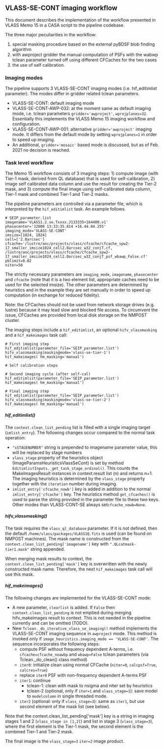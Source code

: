 VLASS-SE-CONT imaging workflow
------------------------------

This document describes the implementation of the workflow presented in VLASS Memo 15 in a 
CASA script to the pipeline codebase.

The three major peculiarities in the workflow: 
1) special masking procedure based on the external pyBDSF blob finding algorithm
2) with awproject gridder the manual computation of PSFs with the wabwp tclean parameter turned off using different CFCaches for the two cases
3) the use of self calibration.

### Imaging modes

The pipeline supports 3 VLASS-SE-CONT imaging modes (i.e. hif_editimlist parameter). The modes differ in gridder related tclean 
parameters. 

- VLASS-SE-CONT: default imaging mode
- VLASS-SE-CONT-AWP-032: at the moment same as default imaging mode, i.e. tclean parameters `gridder='awproject'`, `wprojplanes=32`.
  Essentially this implements the VLASS Memo 15 imaging workflow and configuration.
- VLASS-SE-CONT-AWP-001: alternative `gridder='awproject'` imaging mode. It differs from the default mode by setting 
`wprojplanes=1` in order to speed up imaging.
- An additional, `gridder='mosaic'` based mode is discussed, but as of Feb. 2021 no decision is reached.

### Task level workflow

The Memo 15 workflow consists of 3 imaging steps: 1) compute image (with Tier-1 mask, derived from QL database) that is 
used for self-calibration, 2) image self calibrated data column and use the result for creating the Tier-2 mask, and 3) 
compute the final image using self-calibrated data column, Tier-1 mask and combined Tier-1 and Tier-2 masks.

The pipeline parameters are controlled via a parameter file, which is interpreted by the `hif_editimlist` task. An example follows.

    # SEIP_parameter.list
    imagename='VLASS1.2.se.Txxxx.J133335+164400.v1'
    phasecenter='J2000 13:33:35.814 +16.44.04.255'
    imaging_mode='VLASS-SE-CONT'
    imsize=[1024, 1024]
    cell=['2.0arcsec']
    cfcache='/lustre/aoc/projects/vlass/cfcache/cfcache_spw2-17_smaller_imsize1024_cell2.0arcsec_w32_conjT.cf, /lustre/aoc/projects/vlass/cfcache/cfcache_spw2-17_smaller_imsize1024_cell2.0arcsec_w32_conjT_psf_wbawp_False.cf'
    pblimit=0.02
    niter=50

The strictly necessary parameters are `imaging_mode`, `imagename`, `phasecenter` and `cfcache` (note that it is a two 
element list, appropriate caches need to be used for the selected imsize). The other parameters are determined by 
heuristics and in the example they are set manually in order to speed up computation (in exchange for reduced fidelity).

Note: the CFCaches should not be used from network storage drives (e.g. lustre) because it may lead slow 
and blocked file access. To circumvent the issue, CFCaches are provided from local disk storage on the NMPOST
cluster.

The imaging steps include a `hif_editimlist`, an optional `hifv_vlassmasking` and a `hif_makeimages` task call:

    # First imaging step
    hif_editimlist(parameter_file='SEIP_parameter.list')
    hifv_vlassmasking(maskingmode='vlass-se-tier-1')
    hif_makeimages( hm_masking='manual')

    # Self calibration steps

    # Second imaging cycle (after self-cal)
    hif_editimlist(parameter_file='SEIP_parameter.list')
    hif_makeimages( hm_masking='manual')

    # Final imaging step
    hif_editimlist(parameter_file='SEIP_parameter.list')
    hifv_vlassmasking(maskingmode='vlass-se-tier-2')
    hif_makeimages( hm_masking='manual')

##### hif_editimlist()

The `context.clean_list_pending` list is filled with a single imaging target (`imlist_entry`). The following changes occur compared to the 
normal task operation:

 - `"sSTAGENUMBER"` string is prepended to imagename parameter value, this will be replaced by stage numbers
 - `vlass_stage` property of the heuristics object (ImageParamsHeuristicsVlassSeCont) is set by method 
   `EditimlistInputs._get_task_stage_ordinal()`. This counts the MakeImagesResult instances in context.result list (n)
   and returns n+1. The imaging heuristics is determined by the `vlass_stage` property together with 
   the `iteration` number during imaging.
 - `imlist_entry['cfcache_nowb']` key is added in addition to the normal `imlist_entry['cfcache']` key.
   The heuristics method `get_cfcaches()` is used to parse the string provided in the parameter file to 
   these two keys. Other modes than VLASS-CONT-SE always set`cfcache_nowb=None`.

##### hifv_vlassmasking()

The task requires the `vlass_ql_database` parameter. If it is not defined, then the default 
`/home/vlass/packages/VLASS1Q.fits` is used (can be found on NMPOST machines). The mask name is constructed 
from the `context.clean_list_pending['imagename']` key with `".QLcatmask-tier1.mask"` string appended.

When merging mask results to context, the `context.clean_list_pending['mask']` key is overwritten with the 
newly constructed mask name. Therefore, the next `hif_makeimages` task call will  use this mask.

##### hif_makeimages()

The following changes are implemented for the VLASS-SE-CONT mode:

 - A new parameter, `clearlist` is added. If `False` then `context.clean_list_pending` is not emptied during 
merging hifv_makeimages result to context. This is not needed in the pipeline currently and can be omitted (TODO).
 - New `Tclean._do_iterative_vlass_se_imaging()` method implements the VLASS-SE-CONT imaging sequence in `awproject` 
mode. This method is invoked only if `image_heuristics.imaging_mode == 'VLASS-SE-CONT'`. The sequence incorporates the following steps: 
   - compute PSF without frequency dependent A-terms, i.e. `cfcache=cfcache_noawbp` and `wbawp=False` tclean parameters (via Tclean._do_clean() class method)
   - `iter0`: initialize clean using normal CFCache (`niter=0`, `calcpsf=True`, `calcres=True`)
   - replace `iter0` PSF with non-frequency dependent A-terms PSF
   - `iter1`: continue
        - tclean-1: clean with mask to nsigma and niter set by heuristics
        - tclean-2 (optional, only if `iter=1` and `vlass_stage=1`): save model to `modelcolumn` in single threaded mode.
   - `iter2` (optional: only if `vlass_stage=3`): same as `iter1`, but use second element of the mask list (see below).
   
Note that the context.clean_list_pending['mask'] key is a string in imaging stages 1 and 2 (`vlass_stage in [1,2]`) 
and list in stage 3 (`vlass_stage=3`), where the first element is the Tier-1 mask, the second element is the 
combined Tier-1 and Tier-2 mask.

The final image is the `vlass_stage=3` `iter=2` image product.